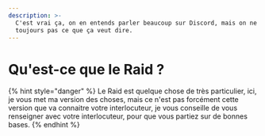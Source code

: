 ```yaml
---
description: >-
  C'est vrai ça, on en entends parler beaucoup sur Discord, mais on ne sais
  toujours pas ce que ça veut dire.
---
```


# Qu'est-ce que le Raid ?

{% hint style="danger" %}
Le Raid est quelque chose de très particulier, ici, je vous met ma version des choses, mais ce n'est pas forcément cette version que va connaitre votre interlocuteur, je vous conseille de vous renseigner avec votre interlocuteur, pour que vous partiez sur de bonnes bases.
{% endhint %}

